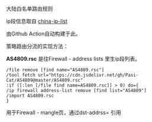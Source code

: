 大陆白名单路由规则

ip段信息取自 [china-ip-list](https://github.com/mayaxcn/china-ip-list)

由Github Action自动构建于此。

策略路由分流的实现方法：

**AS4809.rsc** 是往Firewall - address lists 里生ip段列表。
```
/file remove [find name="AS4809.rsc"]
/tool fetch url="https://cdn.jsdelivr.net/gh/Pasi-Cat/AS4809@master/AS4809.rsc"
:if ([:len [/file find name=AS4809.rsc]] > 0) do={
/ip firewall address-list remove [find list="AS4809"]
/import AS4809.rsc
}
```

用于Firewall - mangle页，通过dst-addrss= 引用

